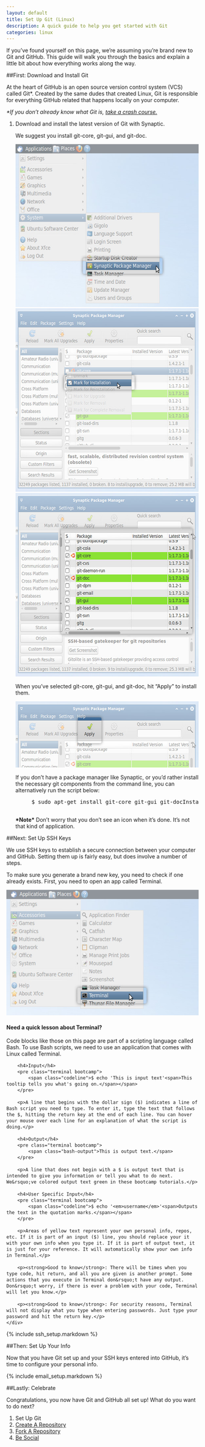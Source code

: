 ```yaml
---
layout: default
title: Set Up Git (Linux)
description: A quick guide to help you get started with Git
categories: linux
---
```


<span class="intro">If you&rsquo;ve found yourself on this page, we&rsquo;re assuming you&rsquo;re brand new to Git and GitHub. This guide will walk you through the basics and explain a little bit about how everything works along the way.</span>

##<span>First:</span> Download and Install Git

At the heart of GitHub is an open source version control system (VCS) called Git&#42;. Created by the same dudes that created Linux, Git is responsible for everything GitHub related that happens locally on your computer.

_&#42;If you don&rsquo;t already know what Git is, <a href="http://progit.org/book/ch1-3.html" target="_blank">take a crash course.</a>_

1. <span class="step-title">Download and install the latest version of Git with Synaptic.</span>

	We suggest you install git-core, git-gui, and git-doc.

	<img src="/images/bootcamp/bootcamp_1_linux_install_1.jpg" width="558" height="426" alt="Open Synaptic" />
	<img src="/images/bootcamp/bootcamp_1_linux_install_2.jpg" width="558" height="480" alt="Mark git-core, git-gui, and git-doc for installation" />
	<img src="/images/bootcamp/bootcamp_1_linux_install_3.jpg" width="558" height="480" alt="git-core, git-gui, and git-doc are selected" />

	When you&rsquo;ve selected git-core, git-gui, and git-doc, hit &ldquo;Apply&rdquo; to install them.

	<img src="/images/bootcamp/bootcamp_1_linux_install_4.jpg" width="558" height="173" alt="Click Apply" />

	If you don&rsquo;t have a package manager like Synaptic, or you&rsquo;d rather install the necessary git components from the command line, you can alternatively run the script below:

	<pre class="terminal bootcamp">
		<span class="codeline">$ sudo apt-get install git-core git-gui git-doc<span>Installs git-core, git-gui, and git-doc on your system</span></span>
	</pre>

	__&#42;Note&#42;__ Don&rsquo;t worry that you don&rsquo;t see an icon when it&rsquo;s done. It&rsquo;s not that kind of application.

##<span>Next:</span> Set Up SSH Keys

We use SSH keys to establish a secure connection between your computer and GitHub. Setting them up is fairly easy, but does involve a number of steps.

To make sure you generate a brand new key, you need to check if one already exists. First, you need to open an app called Terminal.

<img src="/images/bootcamp/bootcamp_1_linux_terminal.jpg" width="558" height="328" alt="Open the terminal" />

<div class="more-info">
	<h4 class="compressed">Need a quick lesson about Terminal?</h4>
	<div class="more-content">
		<p>Code blocks like those on this page are part of a scripting language called Bash. To use Bash scripts, we need to use an application that comes with Linux called Terminal.</p>

		<h4>Input</h4>
		<pre class="terminal bootcamp">
			<span class="codeline">$ echo 'This is input text'<span>This tooltip tells you what's going on.</span></span>
		</pre>

		<p>A line that begins with the dollar sign ($) indicates a line of Bash script you need to type. To enter it, type the text that follows the $, hitting the return key at the end of each line. You can hover your mouse over each line for an explanation of what the script is doing.</p>

		<h4>Output</h4>
		<pre class="terminal bootcamp">
			<span class="bash-output">This is output text.</span>
		</pre>

		<p>A line that does not begin with a $ is output text that is intended to give you information or tell you what to do next. We&rsquo;ve colored output text green in these bootcamp tutorials.</p>

		<h4>User Specific Input</h4>
		<pre class="terminal bootcamp">
			<span class="codeline">$ echo '<em>username</em>'<span>Outputs the text in the quotation marks.</span></span>
		</pre>

		<p>Areas of yellow text represent your own personal info, repos, etc. If it is part of an input ($) line, you should replace your it with your own info when you type it. If it is part of output text, it is just for your reference. It will automatically show your own info in Terminal.</p>

		<p><strong>Good to know</strong>: There will be times when you type code, hit return, and all you are given is another prompt. Some actions that you execute in Terminal don&rsquo;t have any output. Don&rsquo;t worry, if there is ever a problem with your code, Terminal will let you know.</p>

		<p><strong>Good to know</strong>: For security reasons, Terminal will not display what you type when entering passwords. Just type your password and hit the return key.</p>
	</div>
</div>

{% include ssh_setup.markdown %}

##<span>Then: </span> Set Up Your Info

Now that you have Git set up and your SSH keys entered into GitHub, it&rsquo;s time to configure	your personal info.

{% include email_setup.markdown %}

##<span>Lastly:</span> Celebrate

Congratulations, you now have Git and GitHub all set up! What do you want to do next?

<ol class="next-steps">
<li>Set Up Git</li>
<li><a href="/create-a-repo/">Create A Repository</a></li>
<li><a href="/fork-a-repo/">Fork A Repository</a></li>
<li><a href="/be-social/">Be Social</a></li>
</ol>